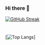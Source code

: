 ### Hi there 👋

<!--
**giorgio-modeo/giorgio-modeo** is a ✨ _special_ ✨ repository because its `README.md` (this file) appears on your GitHub profile.

Here are some ideas to get you started:

- 🔭 I’m currently working on ...
- 🌱 I’m currently learning ...
- 👯 I’m looking to collaborate on ...
- 🤔 I’m looking for help with ...
- 💬 Ask me about ...
- 📫 How to reach me: ...
- 😄 Pronouns: ...
- ⚡ Fun fact: ...
-->
[![GitHub Streak](http://github-readme-streak-stats.herokuapp.com?user=giorgio-modeo&theme=dark&background=000000)](https://git.io/streak-stats)
#
[![Top Langs](https://github-readme-stats.vercel.app/api/top-langs/?username=giorgio-modeo&layout=compact&theme=vision-friendly-dark)]
